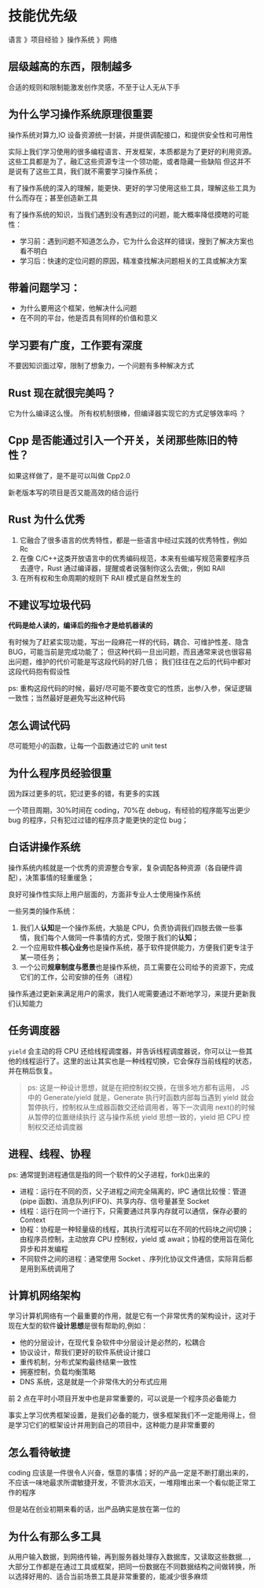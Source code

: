 # 技能优先级

语言 》项目经验 》操作系统 》网络

## 层级越高的东西，限制越多

合适的规则和限制能激发创作灵感，不至于让人无从下手

## 为什么学习操作系统原理很重要

操作系统对算力,IO 设备资源统一封装，并提供调配接口，和提供安全性和可用性

实际上我们学习使用的很多编程语言、开发框架，本质都是为了更好的利用资源。
这些工具都是为了，融汇这些资源专注一个领功能，或者隐藏一些缺陷
但这并不是说有了这些工具，我们就不需要学习操作系统；

有了操作系统的深入的理解，能更快、更好的学习使用这些工具，理解这些工具为什么而存在；甚至创造新工具

有了操作系统的知识，当我们遇到没有遇到过的问题，能大概率降低摸瞎的可能性：

- 学习前：遇到问题不知道怎么办，它为什么会这样的错误，搜到了解决方案也看不明白
- 学习后：快速的定位问题的原因，精准查找解决问题相关的工具或解决方案

## 带着问题学习：

- 为什么要用这个框架，他解决什么问题
- 在不同的平台，他是否具有同样的价值和意义

## 学习要有广度，工作要有深度

不要因知识面过窄，限制了想象力，一个问题有多种解决方式

## Rust 现在就很完美吗？

它为什么编译这么慢。
所有权机制很棒，但编译器实现它的方式足够效率吗 ？

## Cpp 是否能通过引入一个开关，关闭那些陈旧的特性？

如果这样做了，是不是可以叫做 Cpp2.0

新老版本写的项目是否又能高效的结合运行

## Rust 为什么优秀

1. 它融合了很多语言的优秀特性，都是一些语言中经过实践的优秀特性，例如 Rc
2. 在像 C/C++这类开放语言中的优秀编码规范，本来有些编写规范需要程序员去遵守，Rust 通过编译器，提醒或者说强制你这么去做;，例如 RAII
3. 在所有权和生命周期的规则下 RAII 模式是自然发生的

## 不建议写垃圾代码

**代码是给人读的，编译后的指令才是给机器读的**

有时候为了赶紧实现功能，写出一段麻花一样的代码，耦合、可维护性差、隐含 BUG，可能当前是完成功能了；
但这种代码一旦出问题，而且通常来说也很容易出问题，维护的代价可能是写这段代码的好几倍；
我们往往在之后的代码中都对这段代码抱有假设性

ps: 重构这段代码的时候，最好/尽可能不要改变它的性质，出参/入参，保证逻辑一致性；当然最好是避免写出这种代码

## 怎么调试代码

尽可能短小的函数，让每一个函数通过它的 unit test

## 为什么程序员经验很重

因为踩过更多的坑，犯过更多的错，有更多的实践

一个项目周期，30%时间在 coding，70%在 debug，有经验的程序能写出更少 bug 的程序，只有犯过过错的程序员才能更快的定位 bug；

## 白话讲操作系统

操作系统内核就是一个优秀的资源整合专家，复杂调配各种资源（各自硬件调配），决策事情的轻重缓急；

良好可操作性实际上用户层面的，方面非专业人士使用操作系统

一些另类的操作系统：

1. 我们人**认知**是一个操作系统，大脑是 CPU，负责协调我们四肢去做一些事情，我们每个人做同一件事情的方式，受限于我们的**认知**；
2. 一个应用软件**核心业务**也是操作系统，基于软件提供能力，方便我们更专注于某一项任务；
3. 一个公司**规章制度与愿景**也是操作系统，员工需要在公司给予的资源下，完成它们的工作，公司安排的任务（进程）

操作系通过更新来满足用户的需求，我们人呢需要通过不断地学习，来提升更新我们认知能力

## 任务调度器

`yield` 会主动的将 CPU 还给线程调度器，并告诉线程调度器说，你可以让一些其他的线程运行了。这里的出让其实也是一种线程切换，它会保存当前线程的状态，并在稍后恢复。

> ps: 这是一种设计思想，就是在把控制权交换，在很多地方都有运用，
> JS 中的 Generate/yield 就是，Generate 执行时函数内部每当遇到 yield 就会暂停执行，控制权从生成器函数交还给调用者，等下一次调用 next()的时候从暂停的位置继续执行
> 这与操作系统 yield 思想一致的，yield 把 CPU 控制权交还给调度器

## 进程、线程、协程

ps: 通常提到进程通信是指的同一个软件的父子进程，fork()出来的

- 进程：运行在不同的页，父子进程之间完全隔离的，IPC 通信比较慢：管道(pipe 函数)、消息队列(FIFO)、共享内存、信号量甚至 Socket
- 线程：运行在同一个进行下，只需要通过共享内存就可以通信，保存必要的 Context
- 协程：协程是一种轻量级的线程，其执行流程可以在不同的代码块之间切换；由程序员控制，主动放弃 CPU 控制权，yield 或 await；协程的使用旨在简化异步和并发编程
- 不同软件之间的进程：通常使用 Socket 、序列化协议文件通信，实际背后都是用到系统调用了

## 计算机网络架构

学习计算机网络有一个最重要的作用，就是它有一个非常优秀的架构设计，这对于现在大型的软件**设计思想**是很有帮助的,例如：

- 他的分层设计，在现代复杂软件中分层设计是必然的，松耦合
- 协议设计，帮我们更好的软件系统设计接口
- 重传机制，分布式架构最终结果一致性
- 拥塞控制，负载均衡策略
- DNS 系统，这是就是一个非常伟大的分布式应用

前 2 点在平时小项目开发中也是非常重要的，可以说是一个程序员必备能力

事实上学习优秀框架设置，是我们必备的能力，很多框架我们不一定能用得上，但是学习它们的框架设计并用到自己的项目中，这种能力是非常重要的

## 怎么看待敏捷

coding 应该是一件很令人兴奋，惬意的事情；好的产品一定是不断打磨出来的，不应该一味地最求所谓敏捷开发，不管洪水滔天，一堆翔堆出来一个看似能正常工作的程序

但是站在创业初期来看的话，出产品确实是放在第一位的

## 为什么有那么多工具

从用户输入数据，到网络传输，再到服务器处理存入数据库，又读取这些数据...，大部分工作都是在通过工具或框架，把同一份数据在不同数据结构之间做转换，所以选择好用的、适合当前场景工具是非常重要的，能减少很多麻烦
